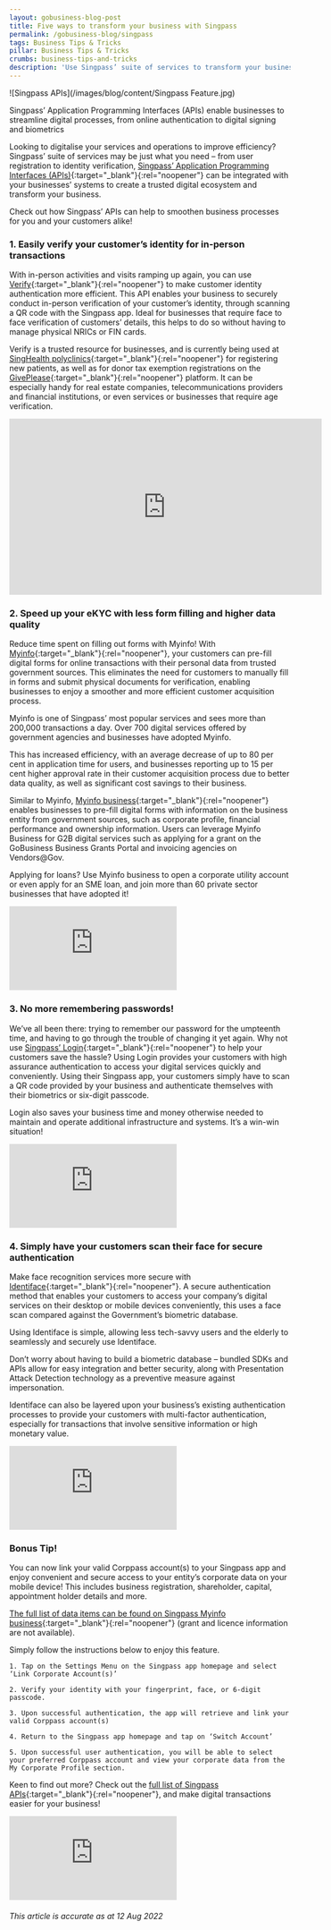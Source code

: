 ```yaml
---
layout: gobusiness-blog-post
title: Five ways to transform your business with Singpass
permalink: /gobusiness-blog/singpass
tags: Business Tips & Tricks
pillar: Business Tips & Tricks
crumbs: business-tips-and-tricks
description: 'Use Singpass’ suite of services to transform your business by saving time and money for you and your customers.' 
---
```


![Singpass APIs](/images/blog/content/Singpass Feature.jpg)
<figcaption>Singpass’ Application Programming Interfaces (APIs) enable businesses to streamline digital processes, from online authentication to digital signing and biometrics</figcaption>

Looking to digitalise your services and operations to improve efficiency? Singpass’ suite of services may be just what you need – from user registration to identity verification, [Singpass’ Application Programming Interfaces (APIs)](https://api.singpass.gov.sg/){:target="_blank"}{:rel="noopener"} can be integrated with your businesses’ systems to create a trusted digital ecosystem and transform your business. 

Check out how Singpass’ APIs can help to smoothen business processes for you and your customers alike!

### 1. Easily verify your customer’s identity for in-person transactions

With in-person activities and visits ramping up again, you can use [Verify](https://api.singpass.gov.sg/library/verify/business/introduction){:target="_blank"}{:rel="noopener"} to make customer identity authentication more efficient. This API enables your business to securely conduct in-person verification of your customer’s identity, through scanning a QR code with the Singpass app. Ideal for businesses that require face to face verification of customers’ details, this helps to do so without having to manage physical NRICs or FIN cards. 

Verify is a trusted resource for businesses, and is currently being used at [SingHealth polyclinics](https://polyclinic.singhealth.com.sg/){:target="_blank"}{:rel="noopener"} for registering new patients, as well as for donor tax exemption registrations on the [GivePlease](https://www.givepls.com/){:target="_blank"}{:rel="noopener"} platform. It can be especially handy for real estate companies, telecommunications providers and financial institutions, or even services or businesses that require age verification.

<p>
<div class="bp-youtube">
  <iframe title="Singpass API Explainers Series on Verify" src="https://youtu.be/MCVzIu7bacM" width="560" height="315" frameborder="0" allow="accelerometer; autoplay; clipboard-write; encrypted-media; gyroscope; picture-in-picture" allowfullscreen>  </iframe>
</div>
</p>

### 2. Speed up your eKYC with less form filling and higher data quality

Reduce time spent on filling out forms with Myinfo! With [Myinfo](https://api.singpass.gov.sg/library/myinfo/introduction){:target="_blank"}{:rel="noopener"}, your customers can pre-fill digital forms for online transactions with their personal data from trusted government sources. This eliminates the need for customers to manually fill in forms and submit physical documents for verification, enabling businesses to enjoy a smoother and more efficient customer acquisition process. 

Myinfo is one of Singpass’ most popular services and sees more than 200,000 transactions a day. Over 700 digital services offered by government agencies and businesses have adopted Myinfo. 

This has increased efficiency, with an average decrease of up to 80 per cent in application time for users, and businesses reporting up to 15 per cent higher approval rate in their customer acquisition process due to better data quality, as well as significant cost savings to their business. 

Similar to Myinfo, [Myinfo business](https://api.singpass.gov.sg/library/myinfobiz/business/introduction){:target="_blank"}{:rel="noopener"} enables businesses to pre-fill digital forms with information on the business entity from government sources, such as corporate profile, financial performance and ownership information. Users can leverage Myinfo Business for G2B digital services such as applying for a grant on the GoBusiness Business Grants Portal and invoicing agencies on Vendors@Gov. 

Applying for loans? Use Myinfo business to open a corporate utility account or even apply for an SME loan, and join more than 60 private sector businesses that have adopted it!

<p>
<div class="bp-youtube">
  <iframe title="Singpass API Explainers Series on MyInfo" src="https://youtu.be/NGj3XXU-HgE" frameborder="0" allow="autoplay; encrypted-media" allowfullscreen>  </iframe>
</div>
</p>

### 3. No more remembering passwords!

We’ve all been there: trying to remember our password for the umpteenth time, and having to go through the trouble of changing it yet again. Why not use [Singpass’ Login](https://api.singpass.gov.sg/library/login/business/introduction){:target="_blank"}{:rel="noopener"} to help your customers save the hassle? Using Login provides your customers with high assurance authentication to access your digital services quickly and conveniently. Using their Singpass app, your customers simply have to scan a QR code provided by your business and authenticate themselves with their biometrics or six-digit passcode. 

Login also saves your business time and money otherwise needed to maintain and operate additional infrastructure and systems. It’s a win-win situation!

<p>
<div class="bp-youtube">
  <iframe title="Singpass API Explainers Series on Login" src="https://youtu.be/L8erxLUh9dQ" frameborder="0" allow="autoplay; encrypted-media" allowfullscreen>  </iframe>
</div>
</p>

### 4. Simply have your customers scan their face for secure authentication

Make face recognition services more secure with [Identiface](https://api.singpass.gov.sg/library/identiface/business/introduction){:target="_blank"}{:rel="noopener"}. A secure authentication method that enables your customers to access your company’s digital services on their desktop or mobile devices conveniently, this uses a face scan compared against the Government’s biometric database. 

Using Identiface is simple, allowing less tech-savvy users and the elderly to seamlessly and securely use Identiface. 

Don’t worry about having to build a biometric database – bundled SDKs and APIs allow for easy integration and better security, along with Presentation Attack Detection technology as a preventive measure against impersonation. 

Identiface can also be layered upon your business’s existing authentication processes to provide your customers with multi-factor authentication, especially for transactions that involve sensitive information or high monetary value.

<p>
<div class="bp-youtube">
  <iframe title="Singpass API Explainers Series on Identiface" src="https://youtu.be/5naDqp_pzy8" frameborder="0" allow="autoplay; encrypted-media" allowfullscreen>  </iframe>
</div>
</p>

### Bonus Tip!

You can now link your valid Corppass account(s) to your Singpass app and enjoy convenient and secure access to your entity’s corporate data on your mobile device! This includes business registration, shareholder, capital, appointment holder details and more. 

[The full list of data items can be found on Singpass Myinfo business](https://www.singpass.gov.sg/myinfobusiness/data-items){:target="_blank"}{:rel="noopener"} (grant and licence information are not available).

Simply follow the instructions below to enjoy this feature.

    1. Tap on the Settings Menu on the Singpass app homepage and select ‘Link Corporate Account(s)’ 

    2. Verify your identity with your fingerprint, face, or 6-digit passcode. 

    3. Upon successful authentication, the app will retrieve and link your valid Corppass account(s)

    4. Return to the Singpass app homepage and tap on ‘Switch Account’ 

    5. Upon successful user authentication, you will be able to select your preferred Corppass account and view your corporate data from the My Corporate Profile section.

Keen to find out more? Check out the [full list of Singpass APIs](https://api.singpass.gov.sg/){:target="_blank"}{:rel="noopener"}, and make digital transactions easier for your business! 


<p>
<div class="bp-youtube">
  <iframe title="Testing Video" src="https://www.youtube.com/embed/xJ5D8FuUjaw" frameborder="0" allow="autoplay; encrypted-media" allowfullscreen>  </iframe>
</div>
</p>

###### This article is accurate as at 12 Aug 2022

